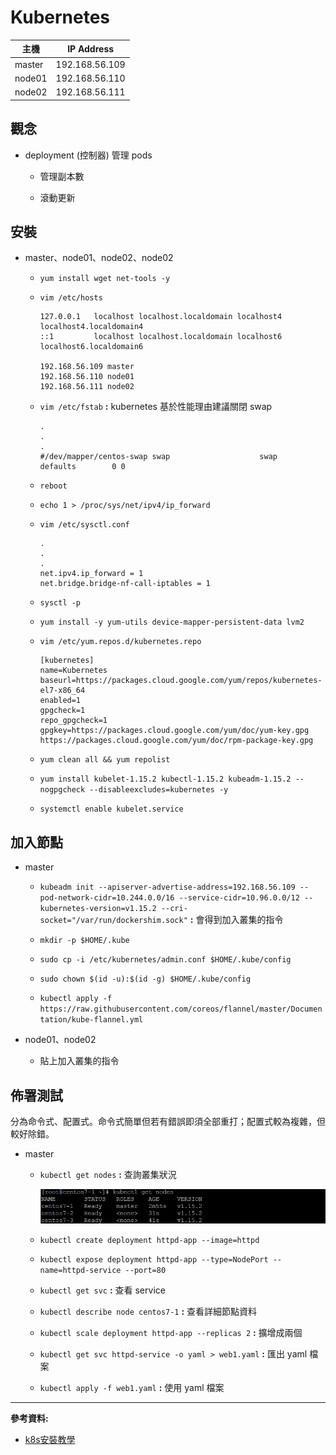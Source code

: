 # Kubernetes

主機 | IP Address
-|-
master|192.168.56.109
node01|192.168.56.110
node02|192.168.56.111

## 觀念

- deployment (控制器) 管理 pods

    - 管理副本數

    - 滾動更新

## 安裝

- master、node01、node02、node02

    - `yum install wget net-tools -y`

    - `vim /etc/hosts`

        ```
        127.0.0.1   localhost localhost.localdomain localhost4 localhost4.localdomain4
        ::1         localhost localhost.localdomain localhost6 localhost6.localdomain6

        192.168.56.109 master
        192.168.56.110 node01
        192.168.56.111 node02
        ```

    - `vim /etc/fstab` **:** kubernetes 基於性能理由建議關閉 swap

        ```
        .
        .
        .
        #/dev/mapper/centos-swap swap                    swap    defaults        0 0
        ```

    - `reboot`

    - `echo 1 > /proc/sys/net/ipv4/ip_forward`

    - `vim /etc/sysctl.conf`

        ```
        .
        .
        .
        net.ipv4.ip_forward = 1
        net.bridge.bridge-nf-call-iptables = 1
        ```
    
    - `sysctl -p`

    - `yum install -y yum-utils device-mapper-persistent-data lvm2`

    - `vim /etc/yum.repos.d/kubernetes.repo`

        ```
        [kubernetes]
        name=Kubernetes
        baseurl=https://packages.cloud.google.com/yum/repos/kubernetes-el7-x86_64
        enabled=1
        gpgcheck=1
        repo_gpgcheck=1
        gpgkey=https://packages.cloud.google.com/yum/doc/yum-key.gpg https://packages.cloud.google.com/yum/doc/rpm-package-key.gpg
        ```

    - `yum clean all && yum repolist`

    - `yum install kubelet-1.15.2 kubectl-1.15.2 kubeadm-1.15.2 --nogpgcheck --disableexcludes=kubernetes -y`

    - `systemctl enable kubelet.service`

## 加入節點

- master

    - `kubeadm init --apiserver-advertise-address=192.168.56.109 --pod-network-cidr=10.244.0.0/16 --service-cidr=10.96.0.0/12 --kubernetes-version=v1.15.2 --cri-socket="/var/run/dockershim.sock"` **:** 會得到加入叢集的指令

    - `mkdir -p $HOME/.kube`

    - `sudo cp -i /etc/kubernetes/admin.conf $HOME/.kube/config`

    - `sudo chown $(id -u):$(id -g) $HOME/.kube/config`

    - `kubectl apply -f https://raw.githubusercontent.com/coreos/flannel/master/Documentation/kube-flannel.yml`

- node01、node02
    
    - 貼上加入叢集的指令

## 佈署測試

分為命令式、配置式。命令式簡單但若有錯誤即須全部重打；配置式較為複雜，但較好除錯。

- master

    - `kubectl get nodes` **:** 查詢叢集狀況

        ![](img/20201201/1.png)
        
    - `kubectl create deployment httpd-app --image=httpd`

    - `kubectl expose deployment httpd-app --type=NodePort --name=httpd-service --port=80`

    - `kubectl get svc` **:** 查看 service

    - `kubectl describe node centos7-1` **:** 查看詳細節點資料

    - `kubectl scale deployment httpd-app --replicas 2` **:** 擴增成兩個

    - `kubectl get svc httpd-service -o yaml > web1.yaml` **:** 匯出 yaml 檔案

    - `kubectl apply -f web1.yaml` **:** 使用 yaml 檔案

---
**參考資料:**

- [k8s安裝教學](https://blog.tomy168.com/2019/08/centos-76-kubernetes.html)